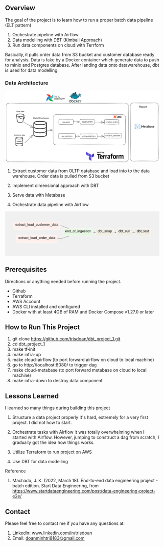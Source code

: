 ## Overview

The goal of the project is to learn how to run a proper batch data pipeline (ELT pattern)
1. Orchestrate pipeline with Airflow
2. Data modelling with DBT (Kimball Approach)
3. Run data components on cloud with Terrform

Basically, it pulls order data from S3 bucket and customer database ready for analysis. Data is fake by a Docker container which generate data to push to minio and Postgres database. After landing data onto datawarehouse, dbt is used for data modelling.


### Data Architecture

<img src="image/dbt_project.png"/>


1. Extract customer data from OLTP database and load into to the data warehouse. Order data is pulled from S3 bucket

2. Implement dimensional approach with DBT

3. Serve data with Metabase

4. Orchestrate data pipeline with Airflow

<img src="image/dag.png"/>

## Prerequisites

Directions or anything needed before running the project.

- Github
- Terraform
- AWS Account
- AWS CLI installed and configured
- Docker with at least 4GB of RAM and Docker Compose v1.27.0 or later

## How to Run This Project

1. git clone https://github.com/trisdoan/dbt_project_1.git
2. cd dbt_project_1
3. make tf-init
4. make infra-up
5. make cloud-airflow (to port forward airflow on cloud to local machine)
6. go to http://localhost:8080/ to trigger dag
7. make cloud-metabase (to port forward metabase on cloud to local machine)
8. make infra-down to destroy data component

## Lessons Learned

I learned so many things during building this project

1. Structure a data project properly
It's hard, extremely for a very first project. I did not how to start.

2. Orchestrate tasks with Airflow
It was totally overwhelming when I started with Airflow. However, jumping to construct a dag from scratch, I gradually got the idea how things works.

3. Utilize Terraform to run project on AWS

4. Use DBT for data modelling

Reference
1. Machado, J. K. (2022, March 18). End-to-end data engineering project - batch edition. Start Data Engineering, from https://www.startdataengineering.com/post/data-engineering-project-e2e/

## Contact

Please feel free to contact me if you have any questions at: 
1. Linkedln: www.linkedin.com/in/trisdoan
2. Email: doanminhtri8183@gmail.com
